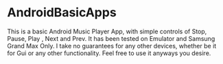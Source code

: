# AndroidBasicApps
This is a basic Android Music Player App, with simple controls of Stop, Pause, Play , Next and Prev. 
It has been tested on Emulator and Samsung Grand Max Only. I take no guarantees for any other devices, whether be it for Gui or any other functionality.
Feel free to use it anyways you desire. 
